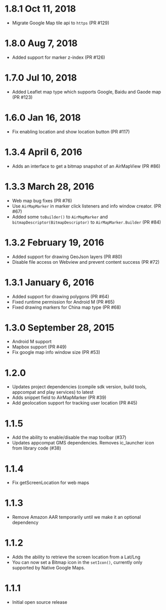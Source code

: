 # 1.8.1 Oct 11, 2018

* Migrate Google Map tile api to `https` (PR #129)

# 1.8.0 Aug 7, 2018

* Added support for marker z-index (PR #126)

# 1.7.0 Jul 10, 2018

* Added Leaflet map type which supports Google, Baidu and Gaode map (PR #123)

# 1.6.0 Jan 16, 2018

* Fix enabling location and show location button (PR #117)

# 1.3.4 April 6, 2016

* Adds an interface to get a bitmap snapshot of an AirMapView (PR #86)

# 1.3.3 March 28, 2016

* Web map bug fixes (PR #76)
* Use `AirMapMarker` in marker click listeners and info window creator. (PR #67)
* Added some `toBuilder()` to `AirMapMarker` and `bitmapDescriptor(BitmapDescriptor)` to `AirMapMarker.Builder` (PR #84)

# 1.3.2 February 19, 2016

* Added support for drawing GeoJson layers (PR #80)
* Disable file access on Webview and prevent content success (PR #72)

# 1.3.1 January 6, 2016

* Added support for drawing polygons (PR #64)
* Fixed runtime permission for Android M (PR #65)
* Fixed drawing markers for China map type (PR #68)

# 1.3.0 September 28, 2015

* Android M support
* Mapbox support (PR #49)
* Fix google map info window size (PR #53)

# 1.2.0

* Updates project dependencies (compile sdk version, build tools, appcompat and play services) to latest
* Adds snippet field to AirMapMarker (PR #39)
* Add geolocation support for tracking user location (PR #45)

# 1.1.5

* Add the ability to enable/disable the map toolbar (#37)
* Updates appcompat GMS dependencies. Removes ic_launcher icon from library code (#38)

# 1.1.4

* Fix getScreenLocation for web maps

# 1.1.3

* Remove Amazon AAR temporarily until we make it an optional dependency

# 1.1.2

* Adds the ability to retrieve the screen location from a Lat/Lng
* You can now set a Bitmap icon in the `setIcon()`, currently only supported by Native Google Maps.

# 1.1.1

* Initial open source release
